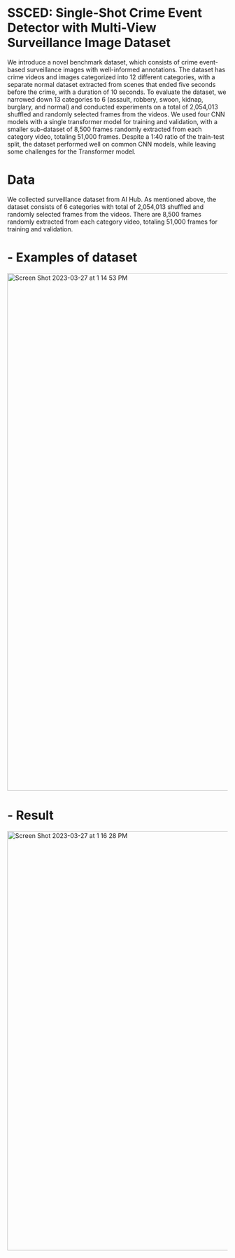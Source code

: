 # SSCED: Single-Shot Crime Event Detector with Multi-View Surveillance Image Dataset

We introduce a novel benchmark dataset, which consists of crime event-based surveillance images with well-informed annotations. The dataset has crime videos and images categorized into 12 different categories, with a separate normal dataset extracted from scenes that ended five seconds before the crime, with a duration of 10 seconds. To evaluate the dataset, we narrowed down 13 categories to 6 (assault, robbery, swoon, kidnap, burglary, and normal) and conducted experiments on a total of 2,054,013 shuffled and randomly selected frames from the videos. We used four CNN models with a single transformer model for training and validation, with a smaller sub-dataset of 8,500 frames randomly extracted from each category video, totaling 51,000 frames. Despite a 1:40 ratio of the train-test split, the dataset performed well on common CNN models, while leaving some challenges for the Transformer model.

# Data
We collected surveillance dataset from AI Hub. As mentioned above, the dataset consists of 6 categories with total of 2,054,013 shuffled and randomly selected frames from the videos. There are 8,500 frames randomly extracted from each category video, totaling 51,000 frames for training and validation.

# - Examples of dataset

<img width="1181" alt="Screen Shot 2023-03-27 at 1 14 53 PM" src="https://user-images.githubusercontent.com/90234691/227839367-085c050a-d998-4c0c-bb9c-bcebf325f908.png">

# - Result

<img width="957" alt="Screen Shot 2023-03-27 at 1 16 28 PM" src="https://user-images.githubusercontent.com/90234691/227839597-2744b6d9-bd2c-4755-8274-2646ec3a475e.png">
